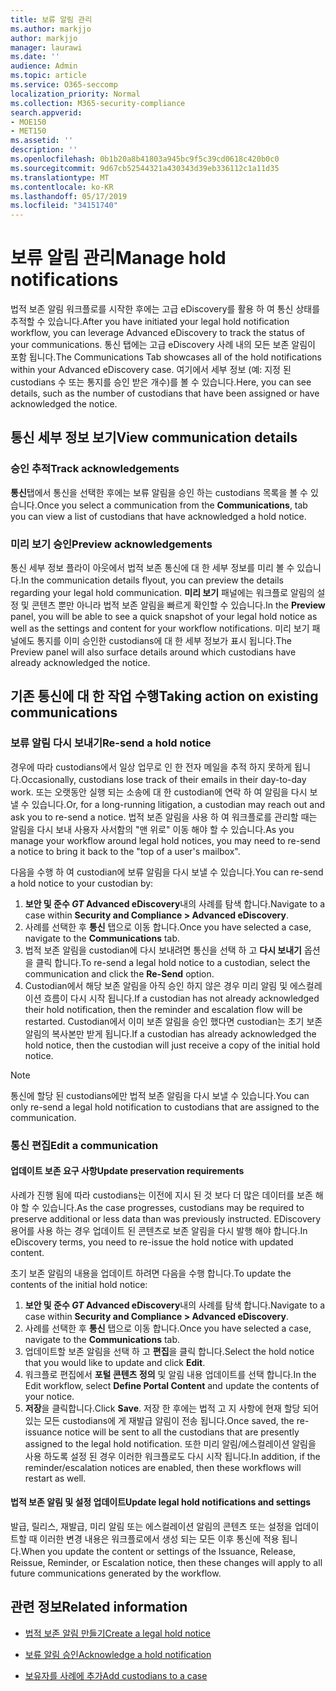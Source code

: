 ```yaml
---
title: 보류 알림 관리
ms.author: markjjo
author: markjjo
manager: laurawi
ms.date: ''
audience: Admin
ms.topic: article
ms.service: O365-seccomp
localization_priority: Normal
ms.collection: M365-security-compliance
search.appverid:
- MOE150
- MET150
ms.assetid: ''
description: ''
ms.openlocfilehash: 0b1b20a8b41803a945bc9f5c39cd0618c420b0c0
ms.sourcegitcommit: 9d67cb52544321a430343d39eb336112c1a11d35
ms.translationtype: MT
ms.contentlocale: ko-KR
ms.lasthandoff: 05/17/2019
ms.locfileid: "34151740"
---
```

# <a name="manage-hold-notifications"></a><span data-ttu-id="404bf-102">보류 알림 관리</span><span class="sxs-lookup"><span data-stu-id="404bf-102">Manage hold notifications</span></span>

<span data-ttu-id="404bf-103">법적 보존 알림 워크플로를 시작한 후에는 고급 eDiscovery를 활용 하 여 통신 상태를 추적할 수 있습니다.</span><span class="sxs-lookup"><span data-stu-id="404bf-103">After you have initiated your legal hold notification workflow, you can leverage  Advanced eDiscovery to track the status of your communications.</span></span> <span data-ttu-id="404bf-104">통신 탭에는 고급 eDiscovery 사례 내의 모든 보존 알림이 포함 됩니다.</span><span class="sxs-lookup"><span data-stu-id="404bf-104">The Communications Tab showcases all of the hold notifications within your Advanced eDiscovery case.</span></span> <span data-ttu-id="404bf-105">여기에서 세부 정보 (예: 지정 된 custodians 수 또는 통지를 승인 받은 개수)를 볼 수 있습니다.</span><span class="sxs-lookup"><span data-stu-id="404bf-105">Here, you can see details, such as the number of custodians that have been assigned or have acknowledged the notice.</span></span>

## <a name="view-communication-details"></a><span data-ttu-id="404bf-106">통신 세부 정보 보기</span><span class="sxs-lookup"><span data-stu-id="404bf-106">View communication details</span></span>

### <a name="track-acknowledgements"></a><span data-ttu-id="404bf-107">승인 추적</span><span class="sxs-lookup"><span data-stu-id="404bf-107">Track acknowledgements</span></span>

<span data-ttu-id="404bf-108">**통신**탭에서 통신을 선택한 후에는 보류 알림을 승인 하는 custodians 목록을 볼 수 있습니다.</span><span class="sxs-lookup"><span data-stu-id="404bf-108">Once you select a communication from the **Communications**, tab you can view a list of custodians that have acknowledged a hold notice.</span></span> 

### <a name="preview-acknowledgements"></a><span data-ttu-id="404bf-109">미리 보기 승인</span><span class="sxs-lookup"><span data-stu-id="404bf-109">Preview acknowledgements</span></span>

<span data-ttu-id="404bf-110">통신 세부 정보 플라이 아웃에서 법적 보존 통신에 대 한 세부 정보를 미리 볼 수 있습니다.</span><span class="sxs-lookup"><span data-stu-id="404bf-110">In the communication details flyout, you can preview the details regarding your legal hold communication.</span></span> <span data-ttu-id="404bf-111">**미리 보기** 패널에는 워크플로 알림의 설정 및 콘텐츠 뿐만 아니라 법적 보존 알림을 빠르게 확인할 수 있습니다.</span><span class="sxs-lookup"><span data-stu-id="404bf-111">In the **Preview** panel, you will be able to see a quick snapshot of your legal hold notice as well as the settings and content for your workflow notifications.</span></span> <span data-ttu-id="404bf-112">미리 보기 패널에도 통지를 이미 승인한 custodians에 대 한 세부 정보가 표시 됩니다.</span><span class="sxs-lookup"><span data-stu-id="404bf-112">The Preview panel will also surface details around which custodians have already acknowledged the notice.</span></span>

## <a name="taking-action-on-existing-communications"></a><span data-ttu-id="404bf-113">기존 통신에 대 한 작업 수행</span><span class="sxs-lookup"><span data-stu-id="404bf-113">Taking action on existing communications</span></span>

### <a name="re-send-a-hold-notice"></a><span data-ttu-id="404bf-114">보류 알림 다시 보내기</span><span class="sxs-lookup"><span data-stu-id="404bf-114">Re-send a hold notice</span></span>

<span data-ttu-id="404bf-115">경우에 따라 custodians에서 일상 업무로 인 한 전자 메일을 추적 하지 못하게 됩니다.</span><span class="sxs-lookup"><span data-stu-id="404bf-115">Occasionally, custodians lose track of their emails in their day-to-day work.</span></span> <span data-ttu-id="404bf-116">또는 오랫동안 실행 되는 소송에 대 한 custodian에 연락 하 여 알림을 다시 보낼 수 있습니다.</span><span class="sxs-lookup"><span data-stu-id="404bf-116">Or, for a long-running litigation, a custodian may reach out and ask you to re-send a notice.</span></span> <span data-ttu-id="404bf-117">법적 보존 알림을 사용 하 여 워크플로를 관리할 때는 알림을 다시 보내 사용자 사서함의 "맨 위로" 이동 해야 할 수 있습니다.</span><span class="sxs-lookup"><span data-stu-id="404bf-117">As you manage your workflow around legal hold notices, you may need to re-send a notice to bring it back to the "top of a user's mailbox".</span></span>

<span data-ttu-id="404bf-118">다음을 수행 하 여 custodian에 보류 알림을 다시 보낼 수 있습니다.</span><span class="sxs-lookup"><span data-stu-id="404bf-118">You can re-send a hold notice to your custodian by:</span></span>
1. <span data-ttu-id="404bf-119">**보안 및 준수 _GT_ Advanced eDiscovery**내의 사례를 탐색 합니다.</span><span class="sxs-lookup"><span data-stu-id="404bf-119">Navigate to a case within **Security and Compliance > Advanced eDiscovery**.</span></span>
2. <span data-ttu-id="404bf-120">사례를 선택한 후 **통신** 탭으로 이동 합니다.</span><span class="sxs-lookup"><span data-stu-id="404bf-120">Once you have selected a case, navigate to the **Communications** tab.</span></span>
3. <span data-ttu-id="404bf-121">법적 보존 알림을 custodian에 다시 보내려면 통신을 선택 하 고 **다시 보내기** 옵션을 클릭 합니다.</span><span class="sxs-lookup"><span data-stu-id="404bf-121">To re-send a legal hold notice to a custodian, select the communication and click the **Re-Send** option.</span></span>
4. <span data-ttu-id="404bf-122">Custodian에서 해당 보존 알림을 아직 승인 하지 않은 경우 미리 알림 및 에스컬레이션 흐름이 다시 시작 됩니다.</span><span class="sxs-lookup"><span data-stu-id="404bf-122">If a custodian has not already acknowledged their hold notification, then the reminder and escalation flow will be restarted.</span></span> <span data-ttu-id="404bf-123">Custodian에서 이미 보존 알림을 승인 했다면 custodian는 초기 보존 알림의 복사본만 받게 됩니다.</span><span class="sxs-lookup"><span data-stu-id="404bf-123">If a custodian has already acknowledged the hold notice, then the custodian will just receive a copy of the initial hold notice.</span></span>

> [!NOTE]
> <span data-ttu-id="404bf-124">통신에 할당 된 custodians에만 법적 보존 알림을 다시 보낼 수 있습니다.</span><span class="sxs-lookup"><span data-stu-id="404bf-124">You can only re-send a legal hold notification to custodians that are assigned to the communication.</span></span> 

### <a name="edit-a-communication"></a><span data-ttu-id="404bf-125">통신 편집</span><span class="sxs-lookup"><span data-stu-id="404bf-125">Edit a communication</span></span>

#### <a name="update-preservation-requirements"></a><span data-ttu-id="404bf-126">업데이트 보존 요구 사항</span><span class="sxs-lookup"><span data-stu-id="404bf-126">Update preservation requirements</span></span>
  
<span data-ttu-id="404bf-127">사례가 진행 됨에 따라 custodians는 이전에 지시 된 것 보다 더 많은 데이터를 보존 해야 할 수 있습니다.</span><span class="sxs-lookup"><span data-stu-id="404bf-127">As the case progresses, custodians may be required to preserve additional or less data than was previously instructed.</span></span> <span data-ttu-id="404bf-128">EDiscovery 용어를 사용 하는 경우 업데이트 된 콘텐츠로 보존 알림을 다시 발행 해야 합니다.</span><span class="sxs-lookup"><span data-stu-id="404bf-128">In eDiscovery terms, you need to re-issue the hold notice with updated content.</span></span>

<span data-ttu-id="404bf-129">초기 보존 알림의 내용을 업데이트 하려면 다음을 수행 합니다.</span><span class="sxs-lookup"><span data-stu-id="404bf-129">To update the contents of the initial hold notice:</span></span>

1. <span data-ttu-id="404bf-130">**보안 및 준수 _GT_ Advanced eDiscovery**내의 사례를 탐색 합니다.</span><span class="sxs-lookup"><span data-stu-id="404bf-130">Navigate to a case within **Security and Compliance > Advanced eDiscovery**.</span></span>
2. <span data-ttu-id="404bf-131">사례를 선택한 후 **통신** 탭으로 이동 합니다.</span><span class="sxs-lookup"><span data-stu-id="404bf-131">Once you have selected a case, navigate to the **Communications** tab.</span></span>
3. <span data-ttu-id="404bf-132">업데이트할 보존 알림을 선택 하 고 **편집**을 클릭 합니다.</span><span class="sxs-lookup"><span data-stu-id="404bf-132">Select the hold notice that you would like to update and click **Edit**.</span></span>
4. <span data-ttu-id="404bf-133">워크플로 편집에서 **포털 콘텐츠 정의** 및 알림 내용 업데이트를 선택 합니다.</span><span class="sxs-lookup"><span data-stu-id="404bf-133">In the Edit workflow, select **Define Portal Content** and update the contents of your notice.</span></span> 
5. <span data-ttu-id="404bf-134">**저장**을 클릭합니다.</span><span class="sxs-lookup"><span data-stu-id="404bf-134">Click **Save**.</span></span> <span data-ttu-id="404bf-135">저장 한 후에는 법적 고 지 사항에 현재 할당 되어 있는 모든 custodians에 게 재발급 알림이 전송 됩니다.</span><span class="sxs-lookup"><span data-stu-id="404bf-135">Once saved, the re-issuance notice will be sent to all the custodians that are presently assigned to the legal hold notification.</span></span> <span data-ttu-id="404bf-136">또한 미리 알림/에스컬레이션 알림을 사용 하도록 설정 된 경우 이러한 워크플로도 다시 시작 됩니다.</span><span class="sxs-lookup"><span data-stu-id="404bf-136">In addition, if the reminder/escalation notices are enabled, then these workflows will restart as well.</span></span> 


#### <a name="update-legal-hold-notifications-and-settings"></a><span data-ttu-id="404bf-137">법적 보존 알림 및 설정 업데이트</span><span class="sxs-lookup"><span data-stu-id="404bf-137">Update legal hold notifications and settings</span></span>

<span data-ttu-id="404bf-138">발급, 릴리스, 재발급, 미리 알림 또는 에스컬레이션 알림의 콘텐츠 또는 설정을 업데이트할 때 이러한 변경 내용은 워크플로에서 생성 되는 모든 이후 통신에 적용 됩니다.</span><span class="sxs-lookup"><span data-stu-id="404bf-138">When you update the content or settings of the Issuance, Release, Reissue, Reminder, or Escalation notice, then these changes will apply to all future communications generated by the workflow.</span></span>

## <a name="related-information"></a><span data-ttu-id="404bf-139">관련 정보</span><span class="sxs-lookup"><span data-stu-id="404bf-139">Related information</span></span> 

- [<span data-ttu-id="404bf-140">법적 보존 알림 만들기</span><span class="sxs-lookup"><span data-stu-id="404bf-140">Create a legal hold notice</span></span>](create-hold-notification.md)
    
- [<span data-ttu-id="404bf-141">보류 알림 승인</span><span class="sxs-lookup"><span data-stu-id="404bf-141">Acknowledge a hold notification</span></span>](acknowledge-hold-notification.md)
    
- [<span data-ttu-id="404bf-142">보유자를 사례에 추가</span><span class="sxs-lookup"><span data-stu-id="404bf-142">Add custodians to a case</span></span>](add-custodians-to-case.md)